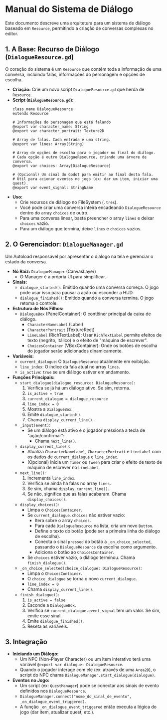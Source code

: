 # Manual do Sistema de Diálogo

Este documento descreve uma arquitetura para um sistema de diálogo baseado em `Resource`, permitindo a criação de conversas complexas no editor.

## 1. A Base: Recurso de Diálogo (`DialogueResource.gd`)

O coração do sistema é um `Resource` que contém toda a informação de uma conversa, incluindo falas, informações do personagem e opções de escolha.

- **Criação:** Crie um novo script `DialogueResource.gd` que herda de `Resource`.
- **Script (`DialogueResource.gd`):**
  ```gdscript
  class_name DialogueResource
  extends Resource

  # Informações do personagem que está falando
  @export var character_name: String
  @export var character_portrait: Texture2D

  # Array de falas. Cada entrada é uma string.
  @export var lines: Array[String]

  # Array de opções de escolha para o jogador no final do diálogo.
  # Cada opção é outro DialogueResource, criando uma árvore de conversa.
  @export var choices: Array[DialogueResource]

  # (Opcional) Um sinal do Godot para emitir ao final desta fala.
  # Útil para acionar eventos no jogo (ex: dar um item, iniciar uma quest).
  @export var event_signal: StringName 
  ```
- **Uso:**
  - Crie recursos de diálogo no FileSystem (`.tres`).
  - Você pode criar uma conversa inteira encadeando `DialogueResource` dentro do array `choices` de outro.
  - Para uma conversa linear, basta preencher o array `lines` e deixar `choices` vazio.
  - Para um diálogo que termina, deixe `lines` e `choices` vazios.

## 2. O Gerenciador: `DialogueManager.gd`

Um Autoload responsável por apresentar o diálogo na tela e gerenciar o estado da conversa.

- **Nó Raiz:** `DialogueManager` (CanvasLayer)
  - O Manager é a própria UI para simplificar.
- **Sinais:**
  - `dialogue_started()`: Emitido quando uma conversa começa. O jogo pode usar isso para pausar a ação ou esconder a HUD.
  - `dialogue_finished()`: Emitido quando a conversa termina. O jogo retoma o controle.
- **Estrutura de Nós Filhos:**
  - `DialogueBox` (PanelContainer): O contêiner principal da caixa de diálogo.
    - `CharacterNameLabel` (Label)
    - `CharacterPortrait` (TextureRect)
    - `LineLabel` (RichTextLabel): Usar `RichTextLabel` permite efeitos de texto (negrito, itálico) e o efeito de "máquina de escrever".
    - `ChoicesContainer` (VBoxContainer): Onde os botões de escolha do jogador serão adicionados dinamicamente.
- **Variáveis:**
  - `current_dialogue`: O `DialogueResource` atualmente em exibição.
  - `line_index`: O índice da fala atual no array `lines`.
  - `is_active`: `true` se um diálogo estiver em andamento.
- **Funções Principais:**
  - `start_dialogue(dialogue_resource: DialogueResource)`:
    1.  Verifica se já há um diálogo ativo. Se sim, retorna.
    2.  `is_active = true`
    3.  `current_dialogue = dialogue_resource`
    4.  `line_index = 0`
    5.  Mostra a `DialogueBox`.
    6.  Emite `dialogue_started()`.
    7.  Chama `display_current_line()`.
  - `_input(event)`:
    - Se um diálogo está ativo e o jogador pressiona a tecla de "ação/confirmar":
      - Chama `next_line()`.
  - `display_current_line()`:
    - Atualiza `CharacterNameLabel`, `CharacterPortrait` e `LineLabel` com os dados de `current_dialogue` e `line_index`.
    - (Opcional) Inicia um `Timer` ou `Tween` para criar o efeito de texto de máquina de escrever no `LineLabel`.
  - `next_line()`:
    1.  Incrementa `line_index`.
    2.  Verifica se ainda há falas no array `lines`.
    3.  Se sim, chama `display_current_line()`.
    4.  Se não, significa que as falas acabaram. Chama `display_choices()`.
  - `display_choices()`:
    - Limpa o `ChoicesContainer`.
    - Se `current_dialogue.choices` não estiver vazio:
      - Itera sobre o array `choices`.
      - Para cada `DialogueResource` na lista, cria um novo `Button`.
      - Define o texto do botão (pode ser a primeira linha do diálogo de escolha).
      - Conecta o sinal `pressed` do botão a `_on_choice_selected`, passando o `DialogueResource` da escolha como argumento.
      - Adiciona o botão ao `ChoicesContainer`.
    - Se `choices` estiver vazio, o diálogo terminou. Chama `finish_dialogue()`.
  - `_on_choice_selected(choice_dialogue: DialogueResource)`:
    - Limpa o `ChoicesContainer`.
    - O `choice_dialogue` se torna o novo `current_dialogue`.
    - `line_index = 0`
    - Chama `display_current_line()`.
  - `finish_dialogue()`:
    1.  `is_active = false`
    2.  Esconde a `DialogueBox`.
    3.  Verifica se `current_dialogue.event_signal` tem um valor. Se sim, emite esse sinal.
    4.  Emite `dialogue_finished()`.
    5.  Reseta as variáveis.

## 3. Integração

- **Iniciando um Diálogo:**
  - Um NPC (Non-Player Character) ou um item interativo terá uma variável `@export var dialogue: DialogueResource`.
  - Quando o jogador interage com ele (ex: através de uma `Area2D`), o script do NPC chama `DialogueManager.start_dialogue(dialogue)`.
- **Eventos no Jogo:**
  - Um script (ex: `QuestManager`) pode se conectar aos sinais de evento definidos nos `DialogueResource`.
  - `DialogueManager.connect("nome_do_sinal_de_evento", _on_dialogue_event_triggered)`.
  - A função `_on_dialogue_event_triggered` então executa a lógica do jogo (dar item, atualizar quest, etc.).
